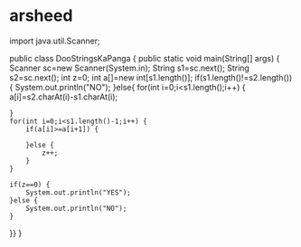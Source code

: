 # arsheed
import java.util.Scanner;

public class DooStringsKaPanga {
   public static void main(String[] args) {
	Scanner sc=new Scanner(System.in);
	String s1=sc.next();
	String s2=sc.next();
	int z=0;
	int a[]=new int[s1.length()];
	if(s1.length()!=s2.length()){
	    System.out.println("NO");
	}else{
	for(int i=0;i<s1.length();i++) {
		a[i]=s2.charAt(i)-s1.charAt(i);
	
	}
	for(int i=0;i<s1.length()-1;i++) {
		if(a[i]>=a[i+1]) {
			
		}else {
			z++;
		}
	}

	if(z==0) {
		System.out.println("YES");
	}else {
		System.out.println("NO");
	}
}}
}
